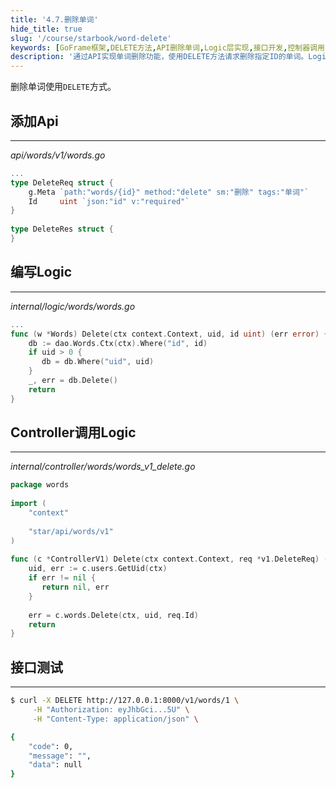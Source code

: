 ```yaml
---
title: '4.7.删除单词'
hide_title: true
slug: '/course/starbook/word-delete'
keywords: [GoFrame框架,DELETE方法,API删除单词,Logic层实现,接口开发,控制器调用,请求响应,上下文管理,路径参数,数据库操作]
description: '通过API实现单词删除功能，使用DELETE方法请求删除指定ID的单词。Logic层根据用户ID和单词ID进行数据库删除操作，控制器层负责接收请求并调用逻辑删除单词。提供了详细的接口测试步骤用于验证功能实现。'
---
```

删除单词使用`DELETE`方式。
## 添加Api
---
*api/words/v1/words.go*
```go
...
type DeleteReq struct {  
    g.Meta `path:"words/{id}" method:"delete" sm:"删除" tags:"单词"`  
    Id     uint `json:"id" v:"required"`  
}  
  
type DeleteRes struct {  
}
```

## 编写Logic
---
*internal/logic/words/words.go*
```go
...
func (w *Words) Delete(ctx context.Context, uid, id uint) (err error) {  
    db := dao.Words.Ctx(ctx).Where("id", id)  
    if uid > 0 {  
       db = db.Where("uid", uid)  
    }  
    _, err = db.Delete()  
    return  
}
```

## Controller调用Logic
---
*internal/controller/words/words_v1_delete.go*
```go
package words  
  
import (  
    "context"  
  
    "star/api/words/v1"
)  
  
func (c *ControllerV1) Delete(ctx context.Context, req *v1.DeleteReq) (res *v1.DeleteRes, err error) {  
    uid, err := c.users.GetUid(ctx)  
    if err != nil {  
       return nil, err  
    }  
  
    err = c.words.Delete(ctx, uid, req.Id)  
    return  
}
```

## 接口测试
---
```bash
$ curl -X DELETE http://127.0.0.1:8000/v1/words/1 \
     -H "Authorization: eyJhbGci...5U" \
     -H "Content-Type: application/json" \

{
    "code": 0,
    "message": "",
    "data": null
}
```